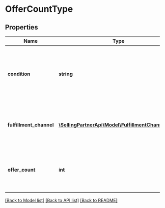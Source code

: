 # OfferCountType

## Properties
Name | Type | Description | Notes
------------ | ------------- | ------------- | -------------
**condition** | **string** | Indicates the condition of the item. For example: New, Used, Collectible, Refurbished, or Club. | [optional] 
**fulfillment_channel** | [**\SellingPartnerApi\Model\FulfillmentChannelType**](FulfillmentChannelType.md) | Indicates whether the item is fulfilled by Amazon or by the seller. | [optional] 
**offer_count** | **int** | The number of offers in a fulfillment channel that meet a specific condition. | [optional] 

[[Back to Model list]](../README.md#documentation-for-models) [[Back to API list]](../README.md#documentation-for-api-endpoints) [[Back to README]](../README.md)


